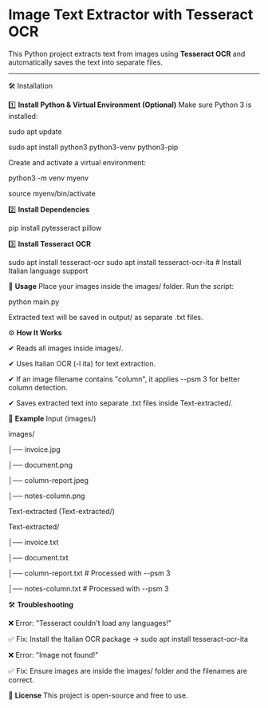 # Image Text Extractor with Tesseract OCR

This Python project extracts text from images using **Tesseract OCR** and automatically saves the text into separate files.

---

🛠️ Installation

1️⃣ **Install Python & Virtual Environment (Optional)**
Make sure Python 3 is installed:

sudo apt update

sudo apt install python3 python3-venv python3-pip

Create and activate a virtual environment:

python3 -m venv myenv

source myenv/bin/activate

2️⃣ **Install Dependencies**

pip install pytesseract pillow

3️⃣ **Install Tesseract OCR**

sudo apt install tesseract-ocr
sudo apt install tesseract-ocr-ita  # Install Italian language support

🚀 **Usage**
Place your images inside the images/ folder.
Run the script:

python main.py

Extracted text will be saved in output/ as separate .txt files.

⚙️ **How It Works**

✔ Reads all images inside images/.

✔ Uses Italian OCR (-l ita) for text extraction.

✔ If an image filename contains "column", it applies --psm 3 for better column detection.

✔ Saves extracted text into separate .txt files inside Text-extracted/.

📝 **Example**
Input (images/)

images/

│── invoice.jpg

│── document.png

│── column-report.jpeg

│── notes-column.png

Text-extracted (Text-extracted/)

Text-extracted/

│── invoice.txt

│── document.txt

│── column-report.txt  # Processed with --psm 3

│── notes-column.txt   # Processed with --psm 3

🛠️ **Troubleshooting**

❌ Error: "Tesseract couldn't load any languages!"

✅ Fix: Install the Italian OCR package → sudo apt install tesseract-ocr-ita


❌ Error: "Image not found!"

✅ Fix: Ensure images are inside the images/ folder and the filenames are correct.

📜 **License**
This project is open-source and free to use.
